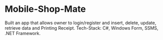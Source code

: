 # Mobile-Shop-Mate
Built an app that allows owner to login/register and insert, delete, update, retrieve data and Printing Receipt.
Tech-Stack: C#, Windows Form, SSMS, .NET Framework.
